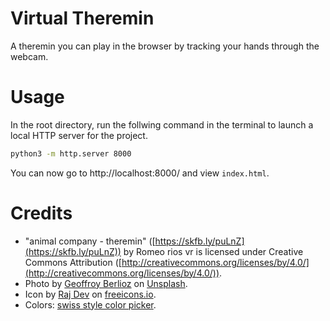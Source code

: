 # Virtual Theremin
A theremin you can play in the browser by tracking your hands through the webcam.

# Usage

In the root directory, run the follwing command in the terminal to launch a local HTTP server for the project.

```bash
python3 -m http.server 8000
```

You can now go to http://localhost:8000/ and view `index.html`.

# Credits

- "animal company - theremin" ([https://skfb.ly/puLnZ](https://skfb.ly/puLnZ)) by Romeo rios vr is licensed under Creative Commons Attribution ([http://creativecommons.org/licenses/by/4.0/](http://creativecommons.org/licenses/by/4.0/)).
- Photo by [Geoffroy Berlioz](https://unsplash.com/@djouf) on [Unsplash](https://unsplash.com/photos/brown-and-black-audio-mixer-Wq8iKPNPv-w).
- Icon by [Raj Dev](https://freeicons.io/business-and-online-icons/camera-icon-icon) on [freeicons.io](https://freeicons.io).
- Colors: [swiss style color picker](https://fabianburghardt.de/swisscolors/).
